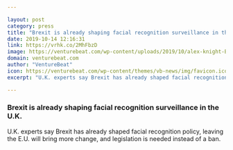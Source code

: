 ```yaml
---

layout: post
category: press
title: "Brexit is already shaping facial recognition surveillance in the U.K."
date: 2019-10-14 12:16:31
link: https://vrhk.co/2MhFbzD
image: https://venturebeat.com/wp-content/uploads/2019/10/alex-knight-B0-kMa8BgU-unsplash.jpg?w=1200&strip=all
domain: venturebeat.com
author: "VentureBeat"
icon: https://venturebeat.com/wp-content/themes/vb-news/img/favicon.ico
excerpt: "U.K. experts say Brexit has already shaped facial recognition policy, leaving the E.U. will bring more change, and legislation is needed instead of a ban."

---
```


### Brexit is already shaping facial recognition surveillance in the U.K.

U.K. experts say Brexit has already shaped facial recognition policy, leaving the E.U. will bring more change, and legislation is needed instead of a ban.